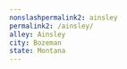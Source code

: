```yaml
---
﻿nonslashpermalink2: ainsley
permalink2: /ainsley/
alley: Ainsley
city: Bozeman
state: Montana
---
```

